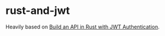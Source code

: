 # rust-and-jwt

Heavily based on [Build an API in Rust with JWT Authentication](https://auth0.com/blog/build-an-api-in-rust-with-jwt-authentication-using-actix-web/).


